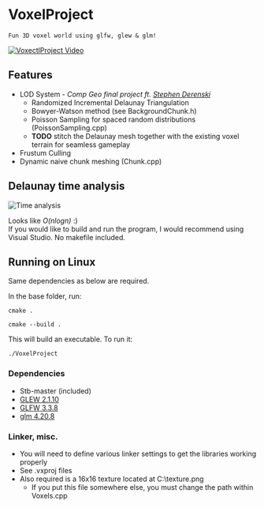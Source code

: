 # VoxelProject
	Fun 3D voxel world using glfw, glew & glm!

[![VoxectlProject Video](https://img.youtube.com/vi/5QcHtZsGygo/1.jpg)](https://www.youtube.com/watch?v=5QcHtZsGygo)

## Features
 - LOD System - *Comp Geo final project ft. [Stephen Derenski](https://github.com/sderenski)*
	- Randomized Incremental Delaunay Triangulation
	- Bowyer-Watson method (see BackgroundChunk.h)
	- Poisson Sampling for spaced random distributions (PoissonSampling.cpp)
	- **TODO** stitch the Delaunay mesh together with the existing voxel terrain for seamless gameplay
- Frustum Culling
- Dynamic naive chunk meshing (Chunk.cpp)

## Delaunay time analysis

![Time analysis](https://i.imgur.com/MvURnlA.png)

Looks like *O(nlogn)* :)\
If you would like to build and run the program, I would recommend using Visual Studio. No makefile included.

## Running on Linux

Same dependencies as below are required.

In the base folder, run:

```shell
cmake .

cmake --build .
```

This will build an executable. To run it:

```shell
./VoxelProject
```

### Dependencies
- Stb-master (included)
- [GLEW 2.1.10](https://glew.sourceforge.net/)
- [GLFW 3.3.8](https://www.glfw.org/version-3.3.8-released.html)
- [glm 4.20.8](https://glmatrix.net/)

### Linker, misc.
- You will need to define various linker settings to get the libraries working properly
- See .vxproj files
- Also required is a 16x16 texture located at C:\texture.png
	- If you put this file somewhere else, you must change the path within Voxels.cpp 
